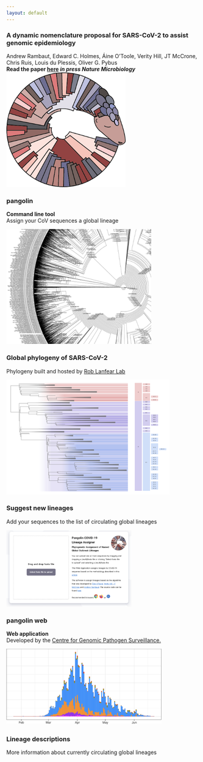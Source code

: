 ```yaml
---
layout: default
---
```


<!-- Section -->
<section>
    <div class="box">
        <h3>A dynamic nomenclature proposal for SARS-CoV-2 to assist genomic epidemiology</h3>
        Andrew Rambaut, Edward C. Holmes, Áine O’Toole, Verity Hill, JT McCrone, Chris Ruis, Louis du Plessis, Oliver G. Pybus<br><strong>Read the paper <a href="https://doi.org/10.1101/2020.04.17.046086">here</a> <i>in press Nature Microbiology</i></strong>
</div>
    <div class="posts">
        <article>
            <a href="https://github.com/cov-lineages/pangolin" class="image"><img src="assets/images/pangolin_logo.png" style="height:300px;max-height:300px;max-width:320px" alt="" /></a>
            <h3>pangolin</h3>
            <p><strong>Command line tool</strong><br>Assign your CoV sequences a global lineage
            </p>
        </article>
        <article>
            <a href="https://github.com/roblanf/sarscov2phylo" class="image"><img src="assets/images/global_tree.jpg" style="height:300px;width:380px;max-width:380px" alt="" /></a>
            <h3>Global phylogeny of SARS-CoV-2</h3>
            <p>Phylogeny built and hosted by <a href="http://www.robertlanfear.com/"> Rob Lanfear Lab</a>
            </p>
        </article>
        <article>
            <a href="./assignment.html" class="image"><img src="assets/images/global_lineages_tree.png" style="height:300px;max-height:300px;max-width:450px" alt="" /></a>
            <h3>Suggest new lineages</h3>
            <p>Add your sequences to the list of circulating global lineages</p>
        </article>
        <!-- </div>
        <div class="posts"> -->
        <article>
            <a href="https://pangolin.cog-uk.io/" class="image"><img src="assets/images/pangolin_web.png" style="height:200px;max-height:200;max-width:350px" alt="" /></a>
            <h3>pangolin web</h3>
            <p><strong>Web application</strong><br>Developed by the <a href="https://www.pathogensurveillance.net/">Centre for Genomic Pathogen Surveillance.</a>
            </p>
        </article>
        <article>
            <a href="./descriptions.html" class="image"><img src="assets/images/lineage_histogram.png" 
            style="height:200px;max-height:250px;max-width:450px" alt="" /></a>
            <h3>Lineage descriptions</h3>
            <p>More information about currently circulating global lineages</p>
        </article>
    <!-- </div>
    <div class="posts"> -->
        <!-- <article>
            <a href="./summaries.html" class="image"><img src="assets/images/lineage_histogram.png" 
            style="height:200px;max-height:250px;max-width:450px" alt="" /></a>
            <h3>Lineage summary figures</h3>
            <p>More information about currently circulating global lineages</p>
        </article> -->
    </div>
</section>
